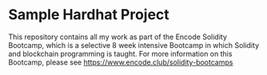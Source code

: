 # Sample Hardhat Project

This repository contains all my work as part of the Encode Solidity Bootcamp, which is a selective 8 week intensive Bootcamp in which Solidity and blockchain programming is taught. For more information on this Bootcamp, please see https://www.encode.club/solidity-bootcamps
